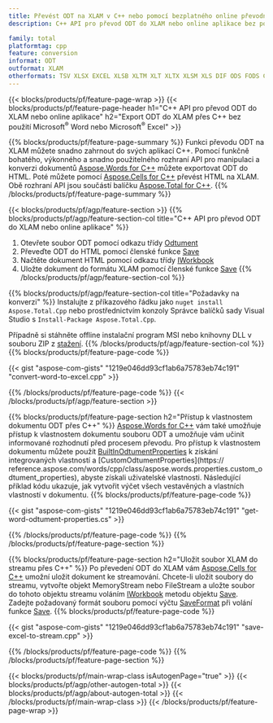 ```yaml
---
title: Převést ODT na XLAM v C++ nebo pomocí bezplatného online převodníku
description: C++ API pro převod ODT do XLAM nebo online aplikace bez použití Microsoft Word nebo Microsoft Excel nebo online. Před integrací kódu rychle otestujte bezplatný online převodník POT na CSV.

family: total
platformtag: cpp
feature: conversion
informat: ODT
outformat: XLAM
otherformats: TSV XLSX EXCEL XLSB XLTM XLT XLTX XLSM XLS DIF ODS FODS CSV SXC
---
```

{{< blocks/products/pf/feature-page-wrap >}}
{{< blocks/products/pf/feature-page-header h1="C++ API pro převod ODT do XLAM nebo online aplikace" h2="Export ODT do XLAM přes C++ bez použití Microsoft<sup>&reg;</sup> Word nebo Microsoft<sup>&reg;</sup> Excel" >}}

{{% blocks/products/pf/feature-page-summary %}}
Funkci převodu ODT na XLAM můžete snadno zahrnout do svých aplikací C++. Pomocí funkčně bohatého, výkonného a snadno použitelného rozhraní API pro manipulaci a konverzi dokumentů [Aspose.Words for C++](https://products.aspose.com/words/cpp/) můžete exportovat ODT do HTML. Poté můžete pomocí [Aspose.Cells for C++](https://products.aspose.com/cells/cpp/) převést HTML na XLAM. Obě rozhraní API jsou součástí balíčku [Aspose.Total for C++](https://products.aspose.com/total/cpp/). 
{{% /blocks/products/pf/feature-page-summary  %}}

{{< blocks/products/pf/agp/feature-section >}}
{{% blocks/products/pf/agp/feature-section-col title="C++ API pro převod ODT do XLAM nebo online aplikace" %}}
1. Otevřete soubor ODT pomocí odkazu třídy [Odtument](https://reference.aspose.com/words/cpp/class/aspose.words.odtument)
2. Převeďte ODT do HTML pomocí členské funkce [Save](https://reference.aspose.com/words/cpp/class/aspose.words.odtument#save_string_saveformat)
3. Načtěte dokument HTML pomocí odkazu třídy [IWorkbook](https://reference.aspose.com/cells/cpp/class/aspose.cells.i_workbook)
4. Uložte dokument do formátu XLAM pomocí členské funkce [Save](https://reference.aspose.com/cells/cpp/class/aspose.cells.i_workbook#a5dc7de23f7ceba76a05dc1d49f51502e)
{{% /blocks/products/pf/agp/feature-section-col %}}

{{% blocks/products/pf/agp/feature-section-col title="Požadavky na konverzi" %}}
Instalujte z příkazového řádku jako ```nuget install Aspose.Total.Cpp``` nebo prostřednictvím konzoly Správce balíčků sady Visual Studio s ```Install-Package Aspose.Total.Cpp```.

Případně si stáhněte offline instalační program MSI nebo knihovny DLL v souboru ZIP z [stažení](https://releases.aspose.comtotal/cpp).
{{% /blocks/products/pf/agp/feature-section-col %}}
{{% blocks/products/pf/feature-page-code %}}

{{< gist "aspose-com-gists" "1219e046dd93cf1ab6a75783eb74c191" "convert-word-to-excel.cpp" >}}



{{% /blocks/products/pf/feature-page-code %}}
{{< /blocks/products/pf/agp/feature-section >}}

{{% blocks/products/pf/feature-page-section  h2="Přístup k vlastnostem dokumentu ODT přes C++" %}}
[Aspose.Words for C++](https://products.aspose.com/words/cpp/) vám také umožňuje přístup k vlastnostem dokumentu souboru ODT a umožňuje vám učinit informované rozhodnutí před procesem převodu. Pro přístup k vlastnostem dokumentu můžete použít [BuiltInOdtumentProperties](https://reference.aspose.com/words/cpp/class/aspose.words.properties.built_in_odtument_properties) k získání integrovaných vlastností a [CustomOdtumentProperties](https:// reference.aspose.com/words/cpp/class/aspose.words.properties.custom_odtument_properties), abyste získali uživatelské vlastnosti. Následující příklad kódu ukazuje, jak vytvořit výčet všech vestavěných a vlastních vlastností v dokumentu.
{{% blocks/products/pf/feature-page-code %}}

{{< gist "aspose-com-gists" "1219e046dd93cf1ab6a75783eb74c191" "get-word-odtument-properties.cs" >}}

{{% /blocks/products/pf/feature-page-code  %}}
{{% /blocks/products/pf/feature-page-section %}}

{{% blocks/products/pf/feature-page-section  h2="Uložit soubor XLAM do streamu přes C++" %}}
Po převedení ODT do XLAM vám [Aspose.Cells for C++](https://products.aspose.com/cells/cpp/) umožní uložit dokument ke streamování. Chcete-li uložit soubory do streamu, vytvořte objekt MemoryStream nebo FileStream a uložte soubor do tohoto objektu streamu voláním [IWorkbook](https://reference.aspose.com/cells/cpp/class/aspose.cells.i_workbook) metodu objektu [Save](https://reference.aspose.com/cells/cpp/class/aspose.cells.i_workbook#a77072cfb929787df9ad1f38b02f58349). Zadejte požadovaný formát souboru pomocí výčtu [SaveFormat](https://reference.aspose.com/cells/cpp/namespace/aspose.cells#a11cae527e4e68f1adcac8f47ea64481a) při volání funkce [Save](https://reference.aspose.com/cells/cpp/class/aspose.cells.i_workbook#a77072cfb929787df9ad1f38b02f58349).
{{% blocks/products/pf/feature-page-code %}}

{{< gist "aspose-com-gists" "1219e046dd93cf1ab6a75783eb74c191" "save-excel-to-stream.cpp" >}}

{{% /blocks/products/pf/feature-page-code  %}}
{{% /blocks/products/pf/feature-page-section %}}

{{< blocks/products/pf/main-wrap-class isAutogenPage="true" >}}
{{< blocks/products/pf/agp/other-autogen-total >}}
{{< blocks/products/pf/agp/about-autogen-total >}}
{{< /blocks/products/pf/main-wrap-class >}}
{{< /blocks/products/pf/feature-page-wrap >}}